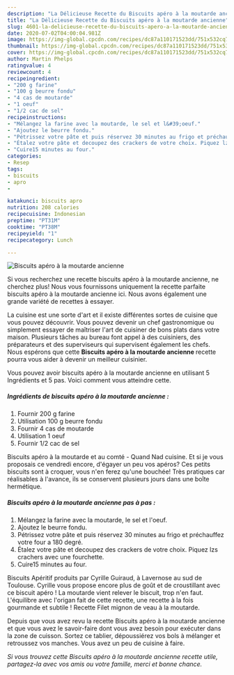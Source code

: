 ```yaml
---
description: "La Délicieuse Recette du Biscuits apéro à la moutarde ancienne"
title: "La Délicieuse Recette du Biscuits apéro à la moutarde ancienne"
slug: 4601-la-delicieuse-recette-du-biscuits-apero-a-la-moutarde-ancienne
date: 2020-07-02T04:00:04.981Z
image: https://img-global.cpcdn.com/recipes/dc87a110171523dd/751x532cq70/biscuits-apero-a-la-moutarde-ancienne-photo-principale-de-la-recette.jpg
thumbnail: https://img-global.cpcdn.com/recipes/dc87a110171523dd/751x532cq70/biscuits-apero-a-la-moutarde-ancienne-photo-principale-de-la-recette.jpg
cover: https://img-global.cpcdn.com/recipes/dc87a110171523dd/751x532cq70/biscuits-apero-a-la-moutarde-ancienne-photo-principale-de-la-recette.jpg
author: Martin Phelps
ratingvalue: 4
reviewcount: 4
recipeingredient:
- "200 g farine"
- "100 g beurre fondu"
- "4 cas de moutarde"
- "1 oeuf"
- "1/2 cac de sel"
recipeinstructions:
- "Mélangez la farine avec la moutarde, le sel et l&#39;oeuf."
- "Ajoutez le beurre fondu."
- "Pétrissez votre pâte et puis réservez 30 minutes au frigo et préchauffez votre four a 180 degré."
- "Étalez votre pâte et decoupez des crackers de votre choix. Piquez lzs crachers avec une fourchette."
- "Cuire15 minutes au four."
categories:
- Resep
tags:
- biscuits
- apro
- 

katakunci: biscuits apro  
nutrition: 208 calories
recipecuisine: Indonesian
preptime: "PT31M"
cooktime: "PT38M"
recipeyield: "1"
recipecategory: Lunch

---
```



![Biscuits apéro à la moutarde ancienne](https://img-global.cpcdn.com/recipes/dc87a110171523dd/751x532cq70/biscuits-apero-a-la-moutarde-ancienne-photo-principale-de-la-recette.jpg)

Si vous recherchez une recette biscuits apéro à la moutarde ancienne, ne cherchez plus! Nous vous fournissons uniquement la recette parfaite biscuits apéro à la moutarde ancienne ici. Nous avons également une grande variété de recettes à essayer.

La cuisine est une sorte d'art et il existe différentes sortes de cuisine que vous pouvez découvrir. Vous pouvez devenir un chef gastronomique ou simplement essayer de maîtriser l'art de cuisiner de bons plats dans votre maison. Plusieurs tâches au bureau font appel à des cuisiniers, des préparateurs et des superviseurs qui supervisent également les chefs. Nous espérons que cette <strong> Biscuits apéro à la moutarde ancienne </strong> recette pourra vous aider à devenir un meilleur cuisinier.

<!--inarticleads1-->

Vous pouvez avoir biscuits apéro à la moutarde ancienne en utilisant 5 Ingrédients et 5 pas. Voici comment vous atteindre cette.

##### Ingrédients de biscuits apéro à la moutarde ancienne :

1. Fournir 200 g farine
1. Utilisation 100 g beurre fondu
1. Fournir 4 cas de moutarde
1. Utilisation 1 oeuf
1. Fournir 1/2 cac de sel


Biscuits apéro à la moutarde et au comté - Quand Nad cuisine. Et si je vous proposais ce vendredi encore, d&#39;égayer un peu vos apéros? Ces petits biscuits sont à croquer, vous n&#39;en ferez qu&#39;une bouchée! Très pratiques car réalisables à l&#39;avance, ils se conservent plusieurs jours dans une boîte hermétique. 

<!--inarticleads2-->

##### Biscuits apéro à la moutarde ancienne pas à pas :

1. Mélangez la farine avec la moutarde, le sel et l&#39;oeuf.
1. Ajoutez le beurre fondu.
1. Pétrissez votre pâte et puis réservez 30 minutes au frigo et préchauffez votre four a 180 degré.
1. Étalez votre pâte et decoupez des crackers de votre choix. Piquez lzs crachers avec une fourchette.
1. Cuire15 minutes au four.


Biscuits Apéritif produits par Cyrille Guiraud, à Lavernose au sud de Toulouse. Cyrille vous propose encore plus de goût et de croustillant avec ce biscuit apéro ! La moutarde vient relever le biscuit, trop n&#39;en faut. L&#39;équilibre avec l&#39;origan fait de cette recette, une recette à la fois gourmande et subtile ! Recette Filet mignon de veau à la moutarde. 

<!--inarticleads1-->

<p>
Depuis que vous avez revu la recette Biscuits apéro à la moutarde ancienne et que vous avez le savoir-faire dont vous avez besoin pour exécuter dans la zone de cuisson. Sortez ce tablier, dépoussiérez vos bols à mélanger et retroussez vos manches. Vous avez un peu de cuisine à faire.
</p>

<p>
<i>Si vous trouvez cette Biscuits apéro à la moutarde ancienne recette utile, partagez-la avec vos amis ou votre famille, merci et bonne chance.</i>
</p>
